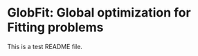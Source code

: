 GlobFit: Global optimization for Fitting problems
=================================================

This is a test README file.
